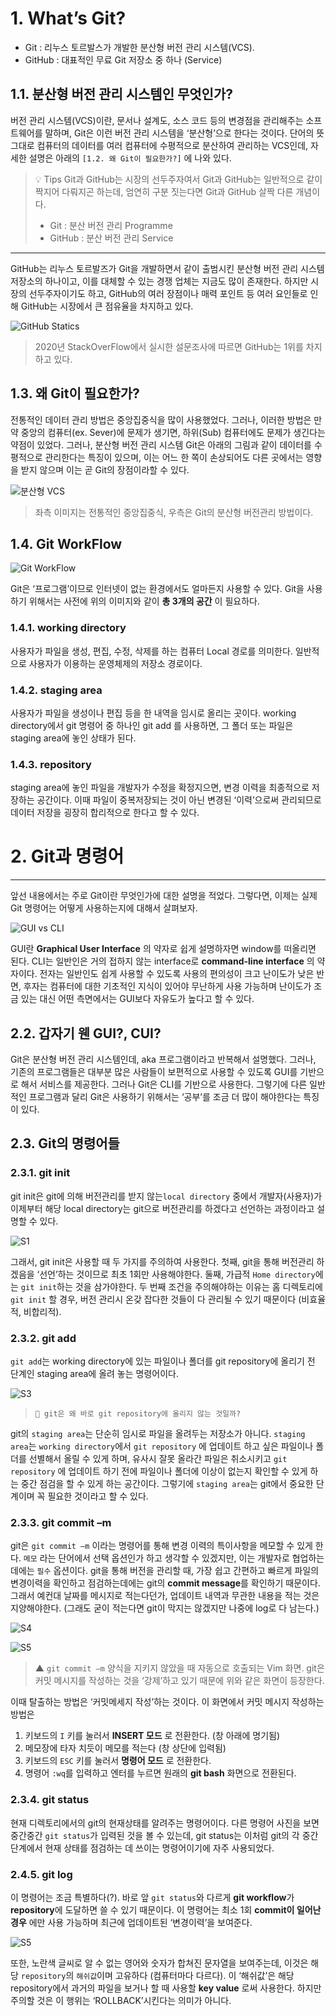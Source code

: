 

# 1. What’s Git?

- Git : 리누스 토르발스가 개발한 분산형 버전 관리 시스템(VCS).
- GitHub : 대표적인 무료 Git 저장소 중 하나 (Service)



## 1.1. 분산형 버전 관리 시스템인 무엇인가?
 버전 관리 시스템(VCS)이란, 문서나 설계도, 소스 코드 등의 변경점을 관리해주는 소프트웨어를 말하며, Git은 이런 버전 관리 시스템을 ‘분산형’으로 한다는 것이다. 단어의 뜻 그대로 컴퓨터의 데이터를 여러 컴퓨터에 수평적으로 분산하여 관리하는 VCS인데, 자세한 설명은 아래의 `[1.2. 왜 Git이 필요한가?]` 에 나와 있다.



> 💡 Tips
> Git과 GitHub는 시장의 선두주자여서 Git과 GitHub는 일반적으로 같이 짝지어 다뤄지곤 하는데, 엄연히 구분 짓는다면 Git과 GitHub 살짝 다른 개념이다.
>
> - Git : 분산 버전 관리 Programme
> - GitHub : 분산 버전 관리 Service
---------



 GitHub는 리누스 토르발즈가 Git을 개발하면서 같이 출범시킨 분산형 버전 관리 시스템 저장소의 하나이고, 이를 대체할 수 있는 경쟁 업체는 지금도 많이 존재한다. 하지만 시장의 선두주자이기도 하고, GitHub의 여러 장점이나 매력 포인트 등 여러 요인들로 인해 GitHub는 시장에서 큰 점유율을 차지하고 있다.



![GitHub Statics](https://kinsta.com/wp-content/uploads/2021/03/collaboration-tool-stack-overflow-survey.jpg)
>2020년 StackOverFlow에서 실시한 설문조사에 따르면 GitHub는 1위를 차지하고 있다.

## 1.3. 왜 Git이 필요한가?
 전통적인 데이터 관리 방법은 중앙집중식을 많이 사용했었다. 그러나, 이러한 방법은 만약 중앙의 컴퓨터(ex. Sever)에 문제가 생기면, 하위(Sub) 컴퓨터에도 문제가 생긴다는 약점이 있었다. 그러나, 분산형 버전 관리 시스템 Git은 아래의 그림과 같이 데이터를 수평적으로 관리한다는 특징이 있으며, 이는 어느 한 쪽이 손상되어도 다른 곳에서는 영향을 받지 않으며 이는 곧 Git의 장점이라할 수 있다.



![분산형 VCS](https://img1.daumcdn.net/thumb/R800x0/?scode=mtistory2&fname=https%3A%2F%2Ft1.daumcdn.net%2Fcfile%2Ftistory%2F0206643E51A3776025)

> 좌측 이미지는 전통적인 중앙집중식, 우측은 Git의 분산형 버전관리 방법이다.



## 1.4. Git WorkFlow

![Git WorkFlow](https://miro.medium.com/max/686/1*diRLm1S5hkVoh5qeArND0Q.png)



Git은 ‘프로그램’이므로 인터넷이 없는 환경에서도 얼마든지 사용할 수 있다.
Git을 사용하기 위해서는 사전에 위의 이미지와 같이 **총 3개의 공간** 이 필요하다.

### 1.4.1. working directory
 사용자가 파일을 생성, 편집, 수정, 삭제를 하는 컴퓨터 Local 경로를 의미한다.
일반적으로 사용자가 이용하는 운영체제의 저장소 경로이다.

### 1.4.2. staging area
 사용자가 파일을 생성이나 편집 등을 한 내역을 임시로 올리는 곳이다.
working directory에서 git 명령어 중 하나인  git add 를 사용하면, 그 폴더 또는 파일은 staging area에 놓인 상태가 된다.

### 1.4.3. repository
 staging area에 놓인 파일을 개발자가 수정을 확정지으면, 변경 이력을 최종적으로 저장하는 공간이다. 
이때 파일이 중복저장되는 것이 아닌 변경된 ‘이력’으로써 관리되므로 데이터 저장을 굉장히 합리적으로 한다고 할 수 있다.





# 2. Git과 명령어

---

앞선 내용에서는 주로 Git이란 무엇인가에 대한 설명을 적었다.
그렇다면, 이제는 실제 Git 명령어는 어떻게 사용하는지에 대해서 살펴보자.



![GUI vs CLI](https://cli.pub/medias/sites/54/2021/02/s-guicommand-line-interface-graphical-user-interface-in-urdu-and-hindi-9gseCS7ljuk.jpg)



 GUI란 **Graphical User Interface** 의 약자로 쉽게 설명하자면 window를 떠올리면 된다. CLI는 일반인은 거의 접하지 않는 interface로 **command-line interface** 의 약자이다. 전자는 일반인도 쉽게 사용할 수 있도록 사용의 편의성이 크고 난이도가 낮은 반면, 후자는 컴퓨터에 대한 기초적인 지식이 있어야 무난하게 사용 가능하며 난이도가 조금 있는 대신 어떤 측면에서는 GUI보다 자유도가 높다고 할 수 있다.



## 2.2. 갑자기 웬 GUI?, CUI?
Git은 분산형 버전 관리 시스템인데, aka 프로그램이라고 반복해서 설명했다.
그러나, 기존의 프로그램들은 대부분 많은 사람들이 보편적으로 사용할 수 있도록 GUI를 기반으로 해서 서비스를 제공한다. 그러나 Git은 CLI를 기반으로 사용한다. 그렇기에 다른 일반적인 프로그램과 달리 Git은 사용하기 위해서는 ‘공부’를 조금 더 많이 해야한다는 특징이 있다.




## 2.3. Git의 명령어들
### 2.3.1. git init
 git init은 git에 의해 버전관리를 받지 않는` local directory ` 중에서 개발자(사용자)가 이제부터 해당 local directory는 git으로 버전관리를 하겠다고  선언하는 과정이라고 설명할 수 있다.

![S1](https://github.com/1-Hee/TIL/blob/master/source/0714s1.PNG?raw=true)

 그래서, git init은 사용할 때 두 가지를 주의하여 사용한다. 첫째, git을 통해 버전관리 하겠음을 ‘선언’하는 것이므로 최초 1회만 사용해야한다. 둘째, 가급적 `Home directory`에는 `git init`하는 것을 삼가야한다. 두 번째 조건을 주의해야하는 이유는 홈 디렉토리에 `git init` 할 경우, 버전 관리시 온갖 잡다한 것들이 다 관리될 수 있기 때문이다 (비효율적, 비합리적).



### 2.3.2. git add
 `git add`는 working directory에 있는 파일이나 폴더를 git repository에 올리기 전 단계인 staging area에 올려 놓는 명령어이다. 

![S3](https://github.com/1-Hee/TIL/blob/master/source/0714s3.PNG?raw=true)

>  `🤔 git은 왜 바로 git repository에 올리지 않는 것일까?`



 git의 `staging area`는 단순히 임시로 파일을 올려두는 저장소가 아니다. `staging area`는 `working directory`에서 `git repository` 에 업데이트 하고 싶은 파일이나 폴더를 선별해서 올릴 수 있게 하며, 유사시 잘못 올라간 파일은 취소시키고 `git repository` 에 업데이트 하기 전에 파일이나 폴더에 이상이 없는지 확인할 수 있게 하는 중간 점검을 할 수 있게 하는 공간이다. 그렇기에 `staging area`는 git에서 중요한 단계이며 꼭 필요한 것이라고 할 수 있다.


### 2.3.3. git commit –m
git은 `git commit –m` 이라는 명령어를 통해 변경 이력의 특이사항을 메모할 수 있게 한다. `메모` 라는 단어에서 선택 옵션인가 하고 생각할 수 있겠지만, 이는 개발자로 협업하는 데에는 `필수` 옵션이다. git을 통해 버전을 관리할 때, 가장 쉽고 간편하고 빠르게 파일의 변경이력을 확인하고 점검하는데에는 git의 **commit message**를 확인하기 때문이다. 그래서 예컨대 날짜를 메시지로 적는다던가, 업데이트 내역과 무관한 내용을 적는 것은 지양해야한다. (그래도 굳이 적는다면 git이 막지는 않겠지만 나중에 log로 다 남는다.)



![S4](https://github.com/1-Hee/TIL/blob/master/source/0714s4.PNG?raw=true)

![S5](https://github.com/1-Hee/TIL/blob/master/source/0714s5.PNG?raw=true)

> ▲ `git commit –m` 양식을 지키지 않았을 때 자동으로 호출되는 Vim 화면.
git은 커밋 메시지를 작성하는 것을 ‘강제’하고 있기 때문에 위와 같은 화면이 등장한다.



이때 탈출하는 방법은 ‘커밋메세지 작성’하는 것이다. 이 화면에서 커밋 메시지 작성하는 방법은

  1. 키보드의 `I` 키를 눌러서 **INSERT 모드** 로 전환한다. (창 아래에 명기됨)
  2. 메모장에 타자 치듯이 메모를 적는다 (창 상단에 입력됨)
  3. 키보드의 `ESC` 키를 눌러서 **명령어 모드** 로 전환한다.
  4. 명령어 `:wq`를 입력하고 엔터를 누르면 원래의 **git bash** 화면으로 전환된다.



### 2.3.4. git status
 현재 디렉토리에서의 git의 현재상태를 알려주는 명령어이다. 다른 명령어 사진을 보면 중간중간 `git status`가 입력된 것을 볼 수 있는데, git status는 이처럼 git의 각 중간 단계에서 현재 상태를 점검하는 데 쓰이는 명령어이기에 자주 사용되었다.

### 2.4.5. git log
이 명령어는 조금 특별하다(?). 바로 앞 `git status`와 다르게 **git workflow**가 **repository**에 도달하면 쓸 수 있기 때문이다. 이 명령어는 최소 1회 **commit이 일어난 경우** 에만 사용 가능하며 최근에 업데이트된 ‘변경이력’을 보여준다.

![S5](https://github.com/1-Hee/TIL/blob/master/source/0714s9.PNG?raw=true)

 또한, 노란색 글씨로 알 수 없는 영어와 숫자가 합쳐진 문자열을 보여주는데, 이것은 해당 `repository`의 `해쉬값`이며 고유하다 (컴퓨터마다 다르다). 이 ‘해쉬값’은 해당 repository에서 과거의 파일을 보거나 할 때 사용할 **key value** 로써 사용한다. 하지만 주의할 것은 이 행위는 ‘ROLLBACK’시킨다는 의미가 아니다.
